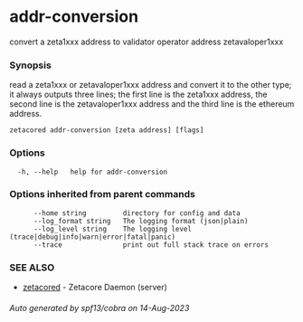 # addr-conversion

convert a zeta1xxx address to validator operator address zetavaloper1xxx

### Synopsis


read a zeta1xxx or zetavaloper1xxx address and convert it to the other type;
it always outputs three lines; the first line is the zeta1xxx address, the second line is the zetavaloper1xxx address
and the third line is the ethereum address.
			

```
zetacored addr-conversion [zeta address] [flags]
```

### Options

```
  -h, --help   help for addr-conversion
```

### Options inherited from parent commands

```
      --home string         directory for config and data 
      --log_format string   The logging format (json|plain) 
      --log_level string    The logging level (trace|debug|info|warn|error|fatal|panic) 
      --trace               print out full stack trace on errors
```

### SEE ALSO

* [zetacored](zetacored.md)	 - Zetacore Daemon (server)

###### Auto generated by spf13/cobra on 14-Aug-2023
